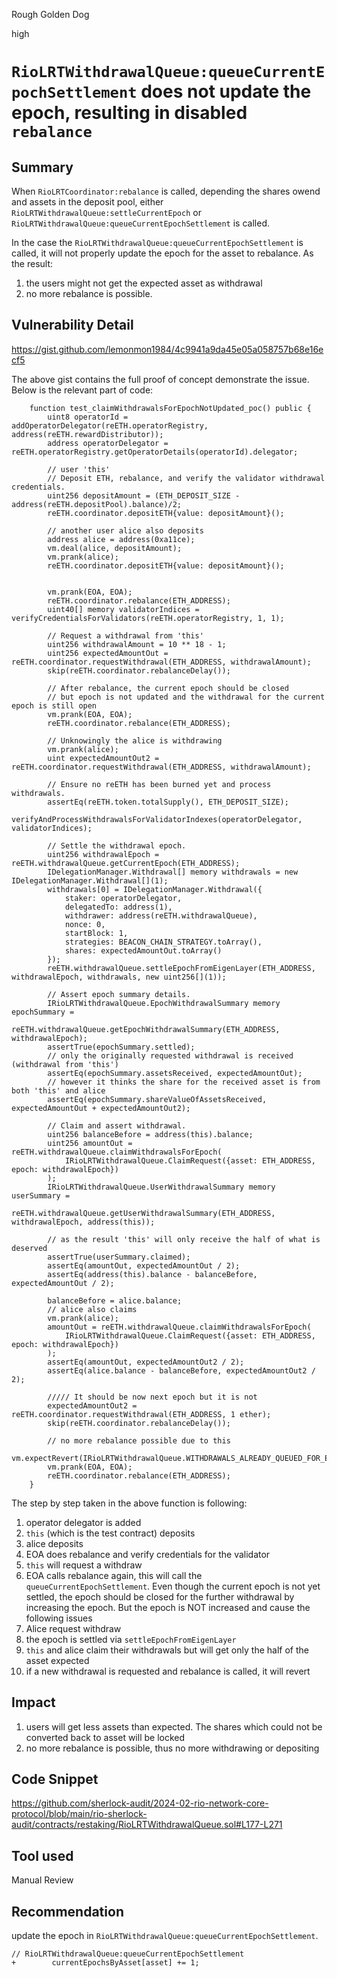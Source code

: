 Rough Golden Dog

high

# `RioLRTWithdrawalQueue:queueCurrentEpochSettlement` does not update the epoch, resulting in disabled `rebalance`

## Summary

When `RioLRTCoordinator:rebalance` is called, depending the shares owend and assets in the deposit pool, either `RioLRTWithdrawalQueue:settleCurrentEpoch` or `RioLRTWithdrawalQueue:queueCurrentEpochSettlement` is called.

In the case the `RioLRTWithdrawalQueue:queueCurrentEpochSettlement` is called, it will not properly update the epoch for the asset to rebalance. As the result:
1. the users might not get the expected asset as withdrawal
3. no more rebalance is possible.


## Vulnerability Detail

https://gist.github.com/lemonmon1984/4c9941a9da45e05a058757b68e16ecf5

The above gist contains the full proof of concept demonstrate the issue. Below is the relevant part of code:

```solidity
    function test_claimWithdrawalsForEpochNotUpdated_poc() public {
        uint8 operatorId = addOperatorDelegator(reETH.operatorRegistry, address(reETH.rewardDistributor));
        address operatorDelegator = reETH.operatorRegistry.getOperatorDetails(operatorId).delegator;

        // user 'this'
        // Deposit ETH, rebalance, and verify the validator withdrawal credentials.
        uint256 depositAmount = (ETH_DEPOSIT_SIZE - address(reETH.depositPool).balance)/2;
        reETH.coordinator.depositETH{value: depositAmount}();

        // another user alice also deposits
        address alice = address(0xa11ce);
        vm.deal(alice, depositAmount);
        vm.prank(alice);
        reETH.coordinator.depositETH{value: depositAmount}();


        vm.prank(EOA, EOA);
        reETH.coordinator.rebalance(ETH_ADDRESS);
        uint40[] memory validatorIndices = verifyCredentialsForValidators(reETH.operatorRegistry, 1, 1);

        // Request a withdrawal from 'this'
        uint256 withdrawalAmount = 10 ** 18 - 1;
        uint256 expectedAmountOut = reETH.coordinator.requestWithdrawal(ETH_ADDRESS, withdrawalAmount);
        skip(reETH.coordinator.rebalanceDelay());

        // After rebalance, the current epoch should be closed
        // but epoch is not updated and the withdrawal for the current epoch is still open
        vm.prank(EOA, EOA);
        reETH.coordinator.rebalance(ETH_ADDRESS);

        // Unknowingly the alice is withdrawing
        vm.prank(alice);
        uint expectedAmountOut2 = reETH.coordinator.requestWithdrawal(ETH_ADDRESS, withdrawalAmount);

        // Ensure no reETH has been burned yet and process withdrawals.
        assertEq(reETH.token.totalSupply(), ETH_DEPOSIT_SIZE);
        verifyAndProcessWithdrawalsForValidatorIndexes(operatorDelegator, validatorIndices);

        // Settle the withdrawal epoch.
        uint256 withdrawalEpoch = reETH.withdrawalQueue.getCurrentEpoch(ETH_ADDRESS);
        IDelegationManager.Withdrawal[] memory withdrawals = new IDelegationManager.Withdrawal[](1);
        withdrawals[0] = IDelegationManager.Withdrawal({
            staker: operatorDelegator,
            delegatedTo: address(1),
            withdrawer: address(reETH.withdrawalQueue),
            nonce: 0,
            startBlock: 1,
            strategies: BEACON_CHAIN_STRATEGY.toArray(),
            shares: expectedAmountOut.toArray()
        });
        reETH.withdrawalQueue.settleEpochFromEigenLayer(ETH_ADDRESS, withdrawalEpoch, withdrawals, new uint256[](1));

        // Assert epoch summary details.
        IRioLRTWithdrawalQueue.EpochWithdrawalSummary memory epochSummary =
            reETH.withdrawalQueue.getEpochWithdrawalSummary(ETH_ADDRESS, withdrawalEpoch);
        assertTrue(epochSummary.settled);
        // only the originally requested withdrawal is received (withdrawal from 'this')
        assertEq(epochSummary.assetsReceived, expectedAmountOut);
        // however it thinks the share for the received asset is from both 'this' and alice
        assertEq(epochSummary.shareValueOfAssetsReceived, expectedAmountOut + expectedAmountOut2);

        // Claim and assert withdrawal.
        uint256 balanceBefore = address(this).balance;
        uint256 amountOut = reETH.withdrawalQueue.claimWithdrawalsForEpoch(
            IRioLRTWithdrawalQueue.ClaimRequest({asset: ETH_ADDRESS, epoch: withdrawalEpoch})
        );
        IRioLRTWithdrawalQueue.UserWithdrawalSummary memory userSummary =
            reETH.withdrawalQueue.getUserWithdrawalSummary(ETH_ADDRESS, withdrawalEpoch, address(this));

        // as the result 'this' will only receive the half of what is deserved
        assertTrue(userSummary.claimed);
        assertEq(amountOut, expectedAmountOut / 2);
        assertEq(address(this).balance - balanceBefore, expectedAmountOut / 2);

        balanceBefore = alice.balance;
        // alice also claims
        vm.prank(alice);
        amountOut = reETH.withdrawalQueue.claimWithdrawalsForEpoch(
            IRioLRTWithdrawalQueue.ClaimRequest({asset: ETH_ADDRESS, epoch: withdrawalEpoch})
        );
        assertEq(amountOut, expectedAmountOut2 / 2);
        assertEq(alice.balance - balanceBefore, expectedAmountOut2 / 2);

        ///// It should be now next epoch but it is not
        expectedAmountOut2 = reETH.coordinator.requestWithdrawal(ETH_ADDRESS, 1 ether);
        skip(reETH.coordinator.rebalanceDelay());

        // no more rebalance possible due to this
        vm.expectRevert(IRioLRTWithdrawalQueue.WITHDRAWALS_ALREADY_QUEUED_FOR_EPOCH.selector);
        vm.prank(EOA, EOA);
        reETH.coordinator.rebalance(ETH_ADDRESS);
    }
```

The step by step taken in the above function is following:
1. operator delegator is added
1. `this` (which is the test contract) deposits
1. alice deposits
1. EOA does rebalance and verify credentials for the validator
1. `this` will request a withdraw
1. EOA calls rebalance again, this will call the `queueCurrentEpochSettlement`. Even though the current epoch is not yet settled, the epoch should be closed for the further withdrawal by increasing the epoch. But the epoch is NOT increased and cause the following issues
1. Alice request withdraw
1. the epoch is settled via `settleEpochFromEigenLayer`
1. `this` and alice claim their withdrawals but will get only the half of the asset expected
1. if a new withdrawal is requested and rebalance is called, it will revert



## Impact

1. users will get less assets than expected. The shares which could not be converted back to asset will be locked
1. no more rebalance is possible, thus no more withdrawing or depositing

## Code Snippet

https://github.com/sherlock-audit/2024-02-rio-network-core-protocol/blob/main/rio-sherlock-audit/contracts/restaking/RioLRTWithdrawalQueue.sol#L177-L271

## Tool used

Manual Review

## Recommendation

update the epoch in `RioLRTWithdrawalQueue:queueCurrentEpochSettlement`.

```solidity
// RioLRTWithdrawalQueue:queueCurrentEpochSettlement
+        currentEpochsByAsset[asset] += 1;
```

